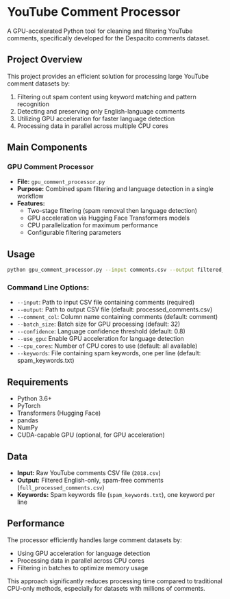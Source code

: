 # YouTube Comment Processor

A GPU-accelerated Python tool for cleaning and filtering YouTube comments, specifically developed for the Despacito comments dataset.

## Project Overview

This project provides an efficient solution for processing large YouTube comment datasets by:
1. Filtering out spam content using keyword matching and pattern recognition
2. Detecting and preserving only English-language comments
3. Utilizing GPU acceleration for faster language detection
4. Processing data in parallel across multiple CPU cores

## Main Components

### GPU Comment Processor
- **File:** `gpu_comment_processor.py`
- **Purpose:** Combined spam filtering and language detection in a single workflow
- **Features:**
  - Two-stage filtering (spam removal then language detection)
  - GPU acceleration via Hugging Face Transformers models
  - CPU parallelization for maximum performance
  - Configurable filtering parameters

## Usage

```bash
python gpu_comment_processor.py --input comments.csv --output filtered_comments.csv --use_gpu --keywords spam.txt
```

### Command Line Options:
- `--input`: Path to input CSV file containing comments (required)
- `--output`: Path to output CSV file (default: processed_comments.csv)
- `--comment_col`: Column name containing comments (default: comment)
- `--batch_size`: Batch size for GPU processing (default: 32)
- `--confidence`: Language confidence threshold (default: 0.8)
- `--use_gpu`: Enable GPU acceleration for language detection
- `--cpu_cores`: Number of CPU cores to use (default: all available)
- `--keywords`: File containing spam keywords, one per line (default: spam_keywords.txt)

## Requirements

- Python 3.6+
- PyTorch
- Transformers (Hugging Face)
- pandas
- NumPy
- CUDA-capable GPU (optional, for GPU acceleration)

## Data

- **Input:** Raw YouTube comments CSV file (`2018.csv`)
- **Output:** Filtered English-only, spam-free comments (`full_processed_comments.csv`)
- **Keywords:** Spam keywords file (`spam_keywords.txt`), one keyword per line

## Performance

The processor efficiently handles large comment datasets by:
- Using GPU acceleration for language detection
- Processing data in parallel across CPU cores
- Filtering in batches to optimize memory usage

This approach significantly reduces processing time compared to traditional CPU-only methods, especially for datasets with millions of comments. 